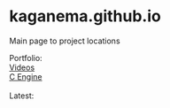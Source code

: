 # kaganema.github.io
Main page to project locations

Portfolio: <br><a href="videos.html">Videos </a><br>
<a href="eng/c-engine-dev-log.html">C Engine</a><br><br>
Latest: 
